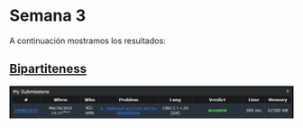 # Semana 3

A continuación mostramos los resultados:

## [Bipartiteness](https://github.com/Konnits/INF349-Programacion-competitiva/blob/master/W3/bipartiteness.py)
![Bipartiteness](https://github.com/Konnits/INF349-Programacion-competitiva/blob/master/W3/Images/bipartiteness.png)
